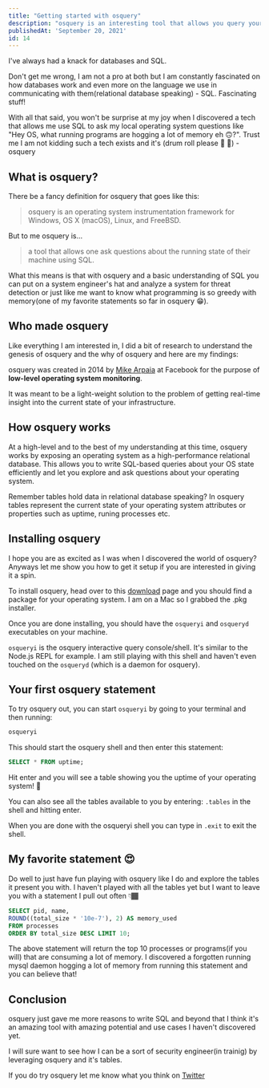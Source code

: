 ```yaml
---
title: "Getting started with osquery"
description: "osquery is an interesting tool that allows you query your operating system as if it was a big relational database"
publishedAt: 'September 20, 2021'
id: 14
---
```

I've always had a knack for databases and SQL.

Don't get me wrong, I am not a pro at both but I am constantly fascinated on how databases work and even more on the language we use in communicating with them(relational database speaking) - SQL. Fascinating stuff!

With all that said, you won't be surprise at my joy when I discovered a tech that allows me use SQL to ask my local operating system questions like "Hey OS, what running programs are hogging a lot of memory eh 🙃?". Trust me I am not kidding such a tech exists and it's (drum roll please 🥁 🥁) - osquery

## What is osquery?
There be a fancy definition for osquery that goes like this:

> osquery is an operating system instrumentation framework for Windows, OS X (macOS), Linux, and FreeBSD.

But to me osquery is...

> a tool that allows one ask questions about the running state of their machine using SQL.

What this means is that with osquery and a basic understanding of SQL you can put on a system engineer's hat and analyze a system for threat detection or just like me want to know what programming is so greedy with memory(one of my favorite statements so far in osquery 😁).

## Who made osquery
Like everything I am interested in, I did a bit of research to understand the genesis of osquery and the why of osquery and here are my findings:

osquery was created in 2014 by [Mike Arpaia](https://twitter.com/mikearpaia) at Facebook for the purpose of __low-level operating system monitoring__.

It was meant to be a light-weight solution to the problem of getting real-time insight into the current state of your infrastructure.

## How osquery works
At a high-level and to the best of my understanding at this time, osquery works by exposing an operating system as a high-performance relational database. This allows you to write SQL-based queries about your OS state efficiently and let you explore and ask questions about your operating system.

Remember tables hold data in relational database speaking? In osquery tables represent the current state of your operating system attributes or properties such as uptime, runing processes etc.

## Installing osquery

I hope you are as excited as I was when I discovered the world of osquery? Anyways let me show you how to get it setup if you are interested in giving it a spin.

To install osquery, head over to this [download](https://osquery.io/downloads) page and you should find a package for your operating system. I am on a Mac so I grabbed the .pkg installer.

Once you are done installing, you should have the `osqueryi` and `osqueryd` executables on your machine.

`osqueryi` is the osquery interactive query console/shell. It's similar to the Node.js REPL for example. I am still playing with this shell and haven't even touched on the `osqueryd` (which is a daemon for osquery).

## Your first osquery statement
To try osquery out, you can start `osqueryi` by going to your terminal and then running:

```sh
osqueryi
```

This should start the osquery shell and then enter this statement:

```sql
SELECT * FROM uptime;
```
Hit enter and you will see a table showing you the uptime of your operating system! 🤯

You can also see all the tables available to you by entering: `.tables` in the shell and hitting enter.

When you are done with the osqueryi shell you can type in `.exit` to exit the shell.

## My favorite statement 😍

Do well to just have fun playing with osquery like I do and explore the tables it present you with. I haven't played with all the tables yet but I want to leave you with a statement I pull out often 👇🏾

```sql
SELECT pid, name,
ROUND((total_size * '10e-7'), 2) AS memory_used
FROM processes
ORDER BY total_size DESC LIMIT 10;
```

The above statement will return the top 10 processes or programs(if you will) that are consuming a lot of memory. I discovered a forgotten running mysql daemon hogging a lot of memory from running this statement and you can believe that!

## Conclusion
osquery just gave me more reasons to write SQL and beyond that I think it's an amazing tool with amazing potential and use cases I haven't discovered yet.

I will sure want to see how I can be a sort of security engineer(in trainig) by leveraging osquery and it's tables.

If you do try osquery let me know what you think on [Twitter](https://twitter.com/dominus_kelvin)
